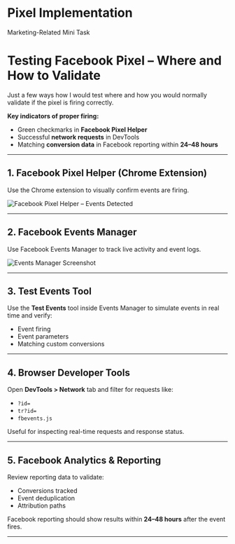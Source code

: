 # Pixel Implementation
Marketing-Related Mini Task

# Testing Facebook Pixel – Where and How to Validate

Just a few ways how I would test where and how you would normally validate if the pixel is firing correctly.

**Key indicators of proper firing:**

- Green checkmarks in **Facebook Pixel Helper**
- Successful **network requests** in DevTools
- Matching **conversion data** in Facebook reporting within **24–48 hours**

---

## 1. Facebook Pixel Helper (Chrome Extension)

Use the Chrome extension to visually confirm events are firing.

![Facebook Pixel Helper – Events Detected](https://i.imgur.com/P1SKbLs.png)

---

## 2. Facebook Events Manager

Use Facebook Events Manager to track live activity and event logs.

![Events Manager Screenshot](https://i.imgur.com/dFj2yAY.png)

---

## 3. Test Events Tool

Use the **Test Events** tool inside Events Manager to simulate events in real time and verify:

- Event firing  
- Event parameters  
- Matching custom conversions

---

## 4. Browser Developer Tools

Open **DevTools > Network** tab and filter for requests like:

- `?id=`  
- `tr?id=`  
- `fbevents.js`

Useful for inspecting real-time requests and response status.

---

## 5. Facebook Analytics & Reporting

Review reporting data to validate:

- Conversions tracked  
- Event deduplication  
- Attribution paths

Facebook reporting should show results within **24–48 hours** after the event fires.

---

